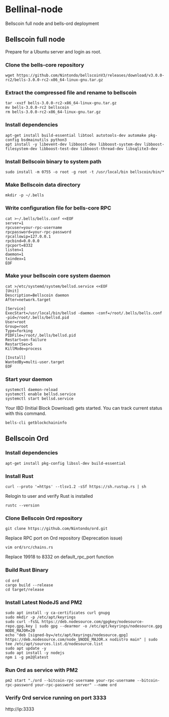 # Bellinal-node
Bellscoin full node and bells-ord deployment

## Bellscoin full node
Prepare for a Ubuntu server and login as root.

### Clone the bells-core repository
```
wget https://github.com/Nintondo/bellscoinV3/releases/download/v3.0.0-rc2/bells-3.0.0-rc2-x86_64-linux-gnu.tar.gz
```

### Extract the compressed file and rename to bellscoin
```
tar -xvzf bells-3.0.0-rc2-x86_64-linux-gnu.tar.gz
mv bells-3.0.0-rc2 bellscoin
rm bells-3.0.0-rc2-x86_64-linux-gnu.tar.gz
```

### Install dependencies
```
apt-get install build-essential libtool autotools-dev automake pkg-config bsdmainutils python3
apt install -y libevent-dev libboost-dev libboost-system-dev libboost-filesystem-dev libboost-test-dev libboost-thread-dev libsqlite3-dev
```

### Install Bellscoin binary to system path
```
sudo install -m 0755 -o root -g root -t /usr/local/bin bellscoin/bin/*
```

### Make Bellscoin data directory
```
mkdir -p ~/.bells
```

### Write configuration file for bells-core RPC
```
cat >~/.bells/bells.conf <<EOF
server=1
rpcuser=your-rpc-username
rpcpassword=your-rpc-password
rpcallowip=127.0.0.1
rpcbind=0.0.0.0
rpcport=8332
listen=1
daemon=1
txindex=1
EOF
```

### Make your bellscoin core system daemon
```
cat >/etc/systemd/system/bellsd.service <<EOF
[Unit]
Description=Bellscoin daemon
After=network.target

[Service]
ExecStart=/usr/local/bin/bellsd -daemon -conf=/root/.bells/bells.conf -pid=/root/.bells/bellsd.pid
User=root
Group=root
Type=forking
PIDFile=/root/.bells/bellsd.pid
Restart=on-failure
RestartSec=5
KillMode=process

[Install]
WantedBy=multi-user.target
EOF
```

### Start your daemon
```
systemctl daemon-reload
systemctl enable bellsd.service
systemctl start bellsd.service
```

Your IBD (Initial Block Download) gets started. You can track current status with this command.
```
bells-cli getblockchaininfo
```


## Bellscoin Ord
### Install dependencies
```
apt-get install pkg-config libssl-dev build-essential
```

### Install Rust
```
curl --proto '=https' --tlsv1.2 -sSf https://sh.rustup.rs | sh
```
Relogin to user and verify Rust is installed
```
rustc --version
```

### Clone Bellscoin Ord repository
```
git clone https://github.com/Nintondo/ord.git
```
Replace RPC port on Ord repository (Deprecation issue)
```
vim ord/src/chains.rs
```
Replace 19918 to 8332 on default_rpc_port function

### Build Rust Binary
```
cd ord
cargo build --release
cd target/release
```

### Install Latest NodeJS and PM2
```
sudo apt install -y ca-certificates curl gnupg
sudo mkdir -p /etc/apt/keyrings
sudo curl -fsSL https://deb.nodesource.com/gpgkey/nodesource-repo.gpg.key | sudo gpg --dearmor -o /etc/apt/keyrings/nodesource.gpg
NODE_MAJOR=20
echo "deb [signed-by=/etc/apt/keyrings/nodesource.gpg] https://deb.nodesource.com/node_$NODE_MAJOR.x nodistro main" | sudo tee /etc/apt/sources.list.d/nodesource.list
sudo apt update -y 
sudo apt install -y nodejs
npm i -g pm2@latest
```

### Run Ord as service with PM2
```
pm2 start "./ord --bitcoin-rpc-username your-rpc-username --bitcoin-rpc-password your-rpc-password server" --name ord
```

### Verify Ord service running on port 3333
http://ip:3333
